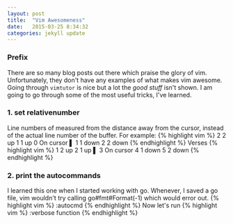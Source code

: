 ```yaml
---
layout: post
title:  "Vim Awesomeness"
date:   2015-03-25 8:34:32
categories: jekyll update
---
```

### Prefix
There are so many blog posts out there which praise the glory of vim.
Unfortunately, they don't have any examples of what makes vim awesome.
Going through `vimtutor` is nice but a lot the _good stuff_ isn't
shown. I am going to go through some of the most useful tricks, I've
learned.

### 1. set relativenumber
Line numbers of measured from the distance away from the cursor, instead
of the actual line number of the buffer. For example:
{% highlight vim %}
2 2 up
1 1 up
0 On cursor ▌
1 1 down
2 2 down
{% endhighlight %}
Verses
{% highlight vim %}
1 2 up
2 1 up ▌
3 On cursor
4 1 down
5 2 down
{% endhighlight %}

### 2. print the autocommands
I learned this one when I started working with go. Whenever, I saved
a go file, vim wouldn't try calling go#fmt#Format(-1) which would error
out.
{% highlight vim %}
:autocmd
{% endhighlight %}
Now let's run
{% highlight vim %}
:verbose function
{% endhighlight %}
